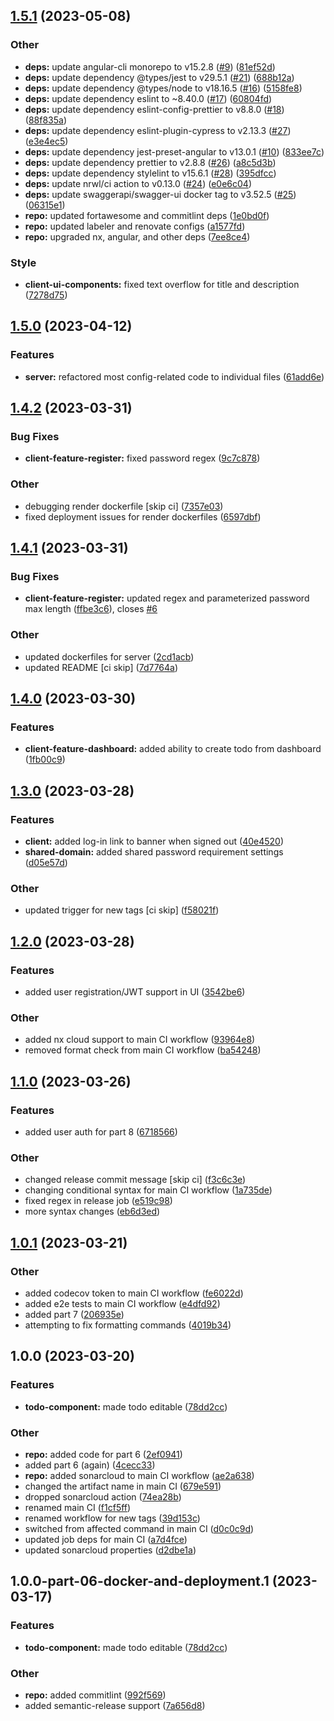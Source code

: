 ## [1.5.1](https://github.com/wgd3/full-stack-todo/compare/v1.5.0...v1.5.1) (2023-05-08)


### Other

* **deps:** update angular-cli monorepo to v15.2.8 ([#9](https://github.com/wgd3/full-stack-todo/issues/9)) ([81ef52d](https://github.com/wgd3/full-stack-todo/commit/81ef52d1c4ea29e98bbcfdc3eea4d2c9f53b9a16))
* **deps:** update dependency @types/jest to v29.5.1 ([#21](https://github.com/wgd3/full-stack-todo/issues/21)) ([688b12a](https://github.com/wgd3/full-stack-todo/commit/688b12ad841533673fef46c9e8f5871b6e4e30af))
* **deps:** update dependency @types/node to v18.16.5 ([#16](https://github.com/wgd3/full-stack-todo/issues/16)) ([5158fe8](https://github.com/wgd3/full-stack-todo/commit/5158fe8edad93e9afedae40f7ff0accfb1670369))
* **deps:** update dependency eslint to ~8.40.0 ([#17](https://github.com/wgd3/full-stack-todo/issues/17)) ([60804fd](https://github.com/wgd3/full-stack-todo/commit/60804fdc622ccbaf41fb5b20c7ac5385024cc5f1))
* **deps:** update dependency eslint-config-prettier to v8.8.0 ([#18](https://github.com/wgd3/full-stack-todo/issues/18)) ([88f835a](https://github.com/wgd3/full-stack-todo/commit/88f835ae088e1bacc86a682b4ccde6093ef2df41))
* **deps:** update dependency eslint-plugin-cypress to v2.13.3 ([#27](https://github.com/wgd3/full-stack-todo/issues/27)) ([e3e4ec5](https://github.com/wgd3/full-stack-todo/commit/e3e4ec55da021c4bdd2cb0ac7f66b79ff2879fe8))
* **deps:** update dependency jest-preset-angular to v13.0.1 ([#10](https://github.com/wgd3/full-stack-todo/issues/10)) ([833ee7c](https://github.com/wgd3/full-stack-todo/commit/833ee7c71e3e72237dfd92cc3256308a54bbbdaa))
* **deps:** update dependency prettier to v2.8.8 ([#26](https://github.com/wgd3/full-stack-todo/issues/26)) ([a8c5d3b](https://github.com/wgd3/full-stack-todo/commit/a8c5d3bb10c77d708a2d06bda066ac5693548d26))
* **deps:** update dependency stylelint to v15.6.1 ([#28](https://github.com/wgd3/full-stack-todo/issues/28)) ([395dfcc](https://github.com/wgd3/full-stack-todo/commit/395dfccd25197aa8cbf9d6deaa52654e13365c65))
* **deps:** update nrwl/ci action to v0.13.0 ([#24](https://github.com/wgd3/full-stack-todo/issues/24)) ([e0e6c04](https://github.com/wgd3/full-stack-todo/commit/e0e6c04aa2f1f18173a5c7bb8449b4042da04b0a))
* **deps:** update swaggerapi/swagger-ui docker tag to v3.52.5 ([#25](https://github.com/wgd3/full-stack-todo/issues/25)) ([06315e1](https://github.com/wgd3/full-stack-todo/commit/06315e16873616aa6cda63b113bb673380782bb9))
* **repo:** updated fortawesome and commitlint deps ([1e0bd0f](https://github.com/wgd3/full-stack-todo/commit/1e0bd0f510faf6b249a503be36949d784e0b7ada))
* **repo:** updated labeler and renovate configs ([a1577fd](https://github.com/wgd3/full-stack-todo/commit/a1577fd6f2bd7e0f01ce6b05fd949279d7176b1d))
* **repo:** upgraded nx, angular, and other deps ([7ee8ce4](https://github.com/wgd3/full-stack-todo/commit/7ee8ce4d60e437a80328eb41dbbb67a48684f7c2))


### Style

* **client-ui-components:** fixed text overflow for title and description ([7278d75](https://github.com/wgd3/full-stack-todo/commit/7278d75243384ff2ba81ac3ab7134b44b00a4967))

## [1.5.0](https://github.com/wgd3/full-stack-todo/compare/v1.4.2...v1.5.0) (2023-04-12)


### Features

* **server:** refactored most config-related code to individual files ([61add6e](https://github.com/wgd3/full-stack-todo/commit/61add6e0dd8c1bec4be1542132059b1b33a40e69))

## [1.4.2](https://github.com/wgd3/full-stack-todo/compare/v1.4.1...v1.4.2) (2023-03-31)

### Bug Fixes

- **client-feature-register:** fixed password regex ([9c7c878](https://github.com/wgd3/full-stack-todo/commit/9c7c878f2d4c08509d143a5ded0d4e1426570611))

### Other

- debugging render dockerfile [skip ci] ([7357e03](https://github.com/wgd3/full-stack-todo/commit/7357e03650eefecdb7ca6ab8e6026889eb1000bd))
- fixed deployment issues for render dockerfiles ([6597dbf](https://github.com/wgd3/full-stack-todo/commit/6597dbfee37843ad124796c57598dd02ffcb5ed3))

## [1.4.1](https://github.com/wgd3/full-stack-todo/compare/v1.4.0...v1.4.1) (2023-03-31)

### Bug Fixes

- **client-feature-register:** updated regex and parameterized password max length ([ffbe3c6](https://github.com/wgd3/full-stack-todo/commit/ffbe3c61e69c5d3b1bf0cb27461147fb41b9c097)), closes [#6](https://github.com/wgd3/full-stack-todo/issues/6)

### Other

- updated dockerfiles for server ([2cd1acb](https://github.com/wgd3/full-stack-todo/commit/2cd1acbcf84176c47649c88749a21fbf5c92621c))
- updated README [ci skip] ([7d7764a](https://github.com/wgd3/full-stack-todo/commit/7d7764a74f1d80f18df6447fbba0f8af18c58420))

## [1.4.0](https://github.com/wgd3/full-stack-todo/compare/v1.3.0...v1.4.0) (2023-03-30)

### Features

- **client-feature-dashboard:** added ability to create todo from dashboard ([1fb00c9](https://github.com/wgd3/full-stack-todo/commit/1fb00c93e602eb196a707ddfb86b7c48142cdc2e))

## [1.3.0](https://github.com/wgd3/full-stack-todo/compare/v1.2.0...v1.3.0) (2023-03-28)

### Features

- **client:** added log-in link to banner when signed out ([40e4520](https://github.com/wgd3/full-stack-todo/commit/40e45203dd82d2f318c089d1f38a948a131ba44d))
- **shared-domain:** added shared password requirement settings ([d05e57d](https://github.com/wgd3/full-stack-todo/commit/d05e57d9047e5c8f4a7bf321fd9ce332ce22e435))

### Other

- updated trigger for new tags [ci skip] ([f58021f](https://github.com/wgd3/full-stack-todo/commit/f58021f47f66653c2010b33b021e7831a2660e81))

## [1.2.0](https://github.com/wgd3/full-stack-todo/compare/v1.1.0...v1.2.0) (2023-03-28)

### Features

- added user registration/JWT support in UI ([3542be6](https://github.com/wgd3/full-stack-todo/commit/3542be6bd3f9024636eafa387d11e56d4340415c))

### Other

- added nx cloud support to main CI workflow ([93964e8](https://github.com/wgd3/full-stack-todo/commit/93964e8b7a083960d690a05fb02bf2303735dfbd))
- removed format check from main CI workflow ([ba54248](https://github.com/wgd3/full-stack-todo/commit/ba542484ab857d4e4fcb20994a6fa8a7501f344b))

## [1.1.0](https://github.com/wgd3/full-stack-todo/compare/v1.0.1...v1.1.0) (2023-03-26)

### Features

- added user auth for part 8 ([6718566](https://github.com/wgd3/full-stack-todo/commit/6718566689b19e1e1ff233fe7e005239b2fa55bb))

### Other

- changed release commit message [skip ci] ([f3c6c3e](https://github.com/wgd3/full-stack-todo/commit/f3c6c3e18c77300027631cd938a5cc47c1702e06))
- changing conditional syntax for main CI workflow ([1a735de](https://github.com/wgd3/full-stack-todo/commit/1a735de20003551e469eb8339d26d8dce15a7aba))
- fixed regex in release job ([e519c98](https://github.com/wgd3/full-stack-todo/commit/e519c98d8b9ca851d6da23d975597d3ab9c4937c))
- more syntax changes ([eb6d3ed](https://github.com/wgd3/full-stack-todo/commit/eb6d3ed919319903392c6ee1a8204d20ea64e73a))

## [1.0.1](https://github.com/wgd3/full-stack-todo/compare/v1.0.0...v1.0.1) (2023-03-21)

### Other

- added codecov token to main CI workflow ([fe6022d](https://github.com/wgd3/full-stack-todo/commit/fe6022d545899ba80c666b1dec131ebb60a81f87))
- added e2e tests to main CI workflow ([e4dfd92](https://github.com/wgd3/full-stack-todo/commit/e4dfd92c23c432860c83a03b06c780dec8323aa7))
- added part 7 ([206935e](https://github.com/wgd3/full-stack-todo/commit/206935edfb74cc119136eb5f70295daf2aa5bd70))
- attempting to fix formatting commands ([4019b34](https://github.com/wgd3/full-stack-todo/commit/4019b3471af4742c6c2f8da81a5635b5020c45db))

## 1.0.0 (2023-03-20)

### Features

- **todo-component:** made todo editable ([78dd2cc](https://github.com/wgd3/full-stack-todo/commit/78dd2ccb90a9339c9a85845fc716f2e63449f8df))

### Other

- **repo:** added code for part 6 ([2ef0941](https://github.com/wgd3/full-stack-todo/commit/2ef09414ec864f3dc3b6c06b9ffd736dc53bb1e5))
- added part 6 (again) ([4cecc33](https://github.com/wgd3/full-stack-todo/commit/4cecc334efdea820272be9dd9175257ad436758f))
- **repo:** added sonarcloud to main CI workflow ([ae2a638](https://github.com/wgd3/full-stack-todo/commit/ae2a638453b86308e38d60a0a1060783aa4b2ee6))
- changed the artifact name in main CI ([679e591](https://github.com/wgd3/full-stack-todo/commit/679e5913f18bc06c12470030da61b2fadceb688f))
- dropped sonarcloud action ([74ea28b](https://github.com/wgd3/full-stack-todo/commit/74ea28be0ec3d44f3d6d82a876fc09eb07baad06))
- renamed main CI ([f1cf5ff](https://github.com/wgd3/full-stack-todo/commit/f1cf5ff6ad7310cdd2a9e171dd7f59c42c2498c6))
- renamed workflow for new tags ([39d153c](https://github.com/wgd3/full-stack-todo/commit/39d153c142300ae160ff119fc367201c4f05e7bc))
- switched from affected command in main CI ([d0c0c9d](https://github.com/wgd3/full-stack-todo/commit/d0c0c9df1b28652d994cdfb8add01137d8ddcae3))
- updated job deps for main CI ([a7d4fce](https://github.com/wgd3/full-stack-todo/commit/a7d4fce75ee91819bc5481c7fff369e6f2f4a4d3))
- updated sonarcloud properties ([d2dbe1a](https://github.com/wgd3/full-stack-todo/commit/d2dbe1af02dc86bdc05092925af87349c8b664f5))

## 1.0.0-part-06-docker-and-deployment.1 (2023-03-17)

### Features

- **todo-component:** made todo editable ([78dd2cc](https://github.com/wgd3/full-stack-todo/commit/78dd2ccb90a9339c9a85845fc716f2e63449f8df))

### Other

- **repo:** added commitlint ([992f569](https://github.com/wgd3/full-stack-todo/commit/992f56904e88cdcb3621a8718f25be607b0deb1b))
- added semantic-release support ([7a656d8](https://github.com/wgd3/full-stack-todo/commit/7a656d849bd1f775c3f8ce4623623728ac306aaf))
